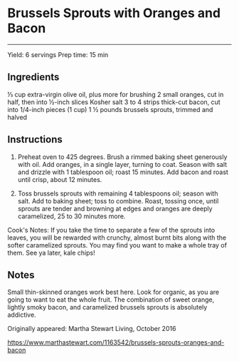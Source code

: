 # Brussels Sprouts with Oranges and Bacon
---
Yield: 6 servings
Prep time: 15 min

## Ingredients
⅓ cup extra-virgin olive oil, plus more for brushing
2 small oranges, cut in half, then into ½-inch slices
Kosher salt
3 to 4 strips thick-cut bacon, cut into 1/4-inch pieces (1 cup)
1 ½ pounds brussels sprouts, trimmed and halved

## Instructions
1. Preheat oven to 425 degrees. Brush a rimmed baking sheet generously with oil. Add oranges, in a single layer, turning to coat. Season with salt and drizzle with 1 tablespoon oil; roast 15 minutes. Add bacon and roast until crisp, about 12 minutes.

2. Toss brussels sprouts with remaining 4 tablespoons oil; season with salt. Add to baking sheet; toss to combine. Roast, tossing once, until sprouts are tender and browning at edges and oranges are deeply caramelized, 25 to 30 minutes more.

Cook's Notes: 
If you take the time to separate a few of the sprouts into leaves, you will be rewarded with crunchy, almost burnt bits along with the softer caramelized sprouts. You may find you want to make a whole tray of them. See ya later, kale chips!

## Notes

Small thin-skinned oranges work best here. Look for organic, as you are going to want to eat the whole fruit. The combination of sweet orange, lightly smoky bacon, and caramelized brussels sprouts is absolutely addictive.

Originally appeared: Martha Stewart Living, October 2016

https://www.marthastewart.com/1163542/brussels-sprouts-oranges-and-bacon